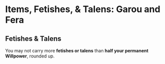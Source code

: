 # Items, Fetishes, & Talens: Garou and Fera

## Fetishes & Talens

You may not carry more **fetishes or talens** than **half your permanent Willpower**, rounded up.
